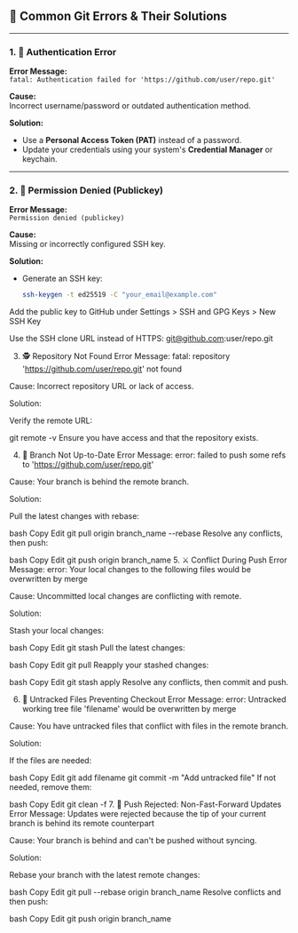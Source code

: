 ## 🚨 Common Git Errors & Their Solutions

---

### 1. 🔐 Authentication Error

**Error Message:**  
`fatal: Authentication failed for 'https://github.com/user/repo.git'`

**Cause:**  
Incorrect username/password or outdated authentication method.

**Solution:**
- Use a **Personal Access Token (PAT)** instead of a password.
- Update your credentials using your system's **Credential Manager** or keychain.

---

### 2. 🔑 Permission Denied (Publickey)

**Error Message:**  
`Permission denied (publickey)`

**Cause:**  
Missing or incorrectly configured SSH key.

**Solution:**
- Generate an SSH key:
  ```bash
  ssh-keygen -t ed25519 -C "your_email@example.com"
Add the public key to GitHub under
Settings > SSH and GPG Keys > New SSH Key

Use the SSH clone URL instead of HTTPS:
git@github.com:user/repo.git

3. 🕵️ Repository Not Found
Error Message:
fatal: repository 'https://github.com/user/repo.git' not found

Cause:
Incorrect repository URL or lack of access.

Solution:

Verify the remote URL:

git remote -v
Ensure you have access and that the repository exists.

4. 🔄 Branch Not Up-to-Date
Error Message:
error: failed to push some refs to 'https://github.com/user/repo.git'

Cause:
Your branch is behind the remote branch.

Solution:

Pull the latest changes with rebase:

bash
Copy
Edit
git pull origin branch_name --rebase
Resolve any conflicts, then push:

bash
Copy
Edit
git push origin branch_name
5. ⚔️ Conflict During Push
Error Message:
error: Your local changes to the following files would be overwritten by merge

Cause:
Uncommitted local changes are conflicting with remote.

Solution:

Stash your local changes:

bash
Copy
Edit
git stash
Pull the latest changes:

bash
Copy
Edit
git pull
Reapply your stashed changes:

bash
Copy
Edit
git stash apply
Resolve any conflicts, then commit and push.

6. 📁 Untracked Files Preventing Checkout
Error Message:
error: Untracked working tree file 'filename' would be overwritten by merge

Cause:
You have untracked files that conflict with files in the remote branch.

Solution:

If the files are needed:

bash
Copy
Edit
git add filename
git commit -m "Add untracked file"
If not needed, remove them:

bash
Copy
Edit
git clean -f
7. 🚫 Push Rejected: Non-Fast-Forward Updates
Error Message:
Updates were rejected because the tip of your current branch is behind its remote counterpart

Cause:
Your branch is behind and can't be pushed without syncing.

Solution:

Rebase your branch with the latest remote changes:

bash
Copy
Edit
git pull --rebase origin branch_name
Resolve conflicts and then push:

bash
Copy
Edit
git push origin branch_name
